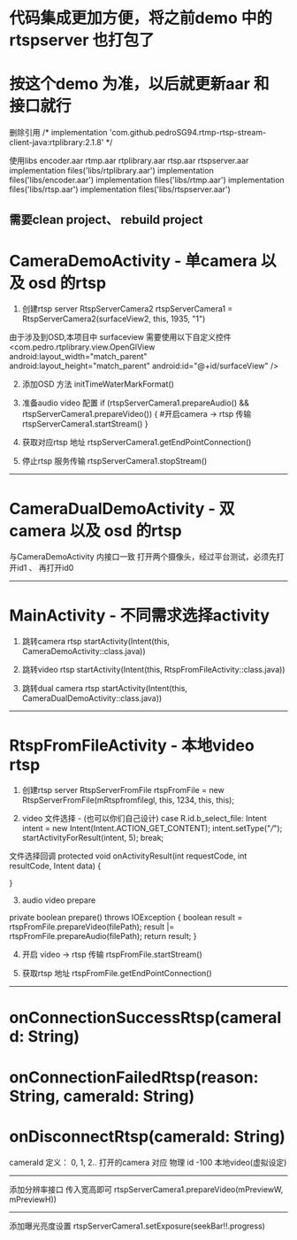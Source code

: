 # 代码集成更加方便，将之前demo 中的rtspserver 也打包了
# 按这个demo 为准，以后就更新aar 和 接口就行

删除引用
/*
    implementation 'com.github.pedroSG94.rtmp-rtsp-stream-client-java:rtplibrary:2.1.8'
*/

使用libs encoder.aar  rtmp.aar  rtplibrary.aar rtsp.aar rtspserver.aar
    implementation files('libs/rtplibrary.aar')
    implementation files('libs/encoder.aar')
    implementation files('libs/rtmp.aar')
    implementation files('libs/rtsp.aar')
    implementation files('libs/rtspserver.aar')


需要clean project、 rebuild project
---------------------------------------------------------------------------------------------------


# CameraDemoActivity  -  单camera 以及 osd 的rtsp

1. 创建rtsp server
RtspServerCamera2 rtspServerCamera1 = RtspServerCamera2(surfaceView2, this, 1935, "1")

由于涉及到OSD,本项目中 surfaceview 需要使用以下自定义控件
    <com.pedro.rtplibrary.view.OpenGlView
        android:layout_width="match_parent"
        android:layout_height="match_parent"
        android:id="@+id/surfaceView"
        />

2. 添加OSD 方法
initTimeWaterMarkFormat()

3. 准备audio video 配置
if (rtspServerCamera1.prepareAudio() && rtspServerCamera1.prepareVideo()) {
    #开启camera -> rtsp 传输
    rtspServerCamera1.startStream()
}

4. 获取对应rtsp 地址
rtspServerCamera1.getEndPointConnection()


5. 停止rtsp 服务传输
rtspServerCamera1.stopStream()

---------------------------------------------------------------------------------------------------

# CameraDualDemoActivity  -  双camera 以及 osd 的rtsp

与CameraDemoActivity 内接口一致
打开两个摄像头，经过平台测试，必须先打开id1 、 再打开id0



---------------------------------------------------------------------------------------------------

# MainActivity  -  不同需求选择activity
1. 跳转camera rtsp
startActivity(Intent(this, CameraDemoActivity::class.java))

2. 跳转video rtsp
startActivity(Intent(this, RtspFromFileActivity::class.java))

3. 跳转dual camera rtsp
startActivity(Intent(this, CameraDualDemoActivity::class.java))



---------------------------------------------------------------------------------------------------
# RtspFromFileActivity  -  本地video rtsp
1. 创建rtsp server
RtspServerFromFile rtspFromFile = new RtspServerFromFile(mRtspfromfilegl, this, 1234, this, this);

2. video 文件选择 - (也可以你们自己设计)
  case R.id.b_select_file:
       Intent intent = new Intent(Intent.ACTION_GET_CONTENT);
       intent.setType("*/*");
       startActivityForResult(intent, 5);
       break;

  文件选择回调
  protected void onActivityResult(int requestCode, int resultCode, Intent data) {

  }

3. audio video prepare

  private boolean prepare() throws IOException {
    boolean result = rtspFromFile.prepareVideo(filePath);
    result |= rtspFromFile.prepareAudio(filePath);
    return result;
  }

4. 开启 video -> rtsp 传输
    rtspFromFile.startStream()

5. 获取rtsp 地址
   rtspFromFile.getEndPointConnection()


---------------------------------------------------------------------------------------------------
# onConnectionSuccessRtsp(cameraId: String)
# onConnectionFailedRtsp(reason: String, cameraId: String)
# onDisconnectRtsp(cameraId: String)
cameraId 定义：
0, 1, 2..   打开的camera 对应 物理 id
-100        本地video(虚拟设定)


---------------------------------------------------------------------------------------------------
添加分辨率接口
传入宽高即可
rtspServerCamera1.prepareVideo(mPreviewW, mPreviewH))

----------------------------------------------------------------------------------------------------
添加曝光亮度设置
rtspServerCamera1.setExposure(seekBar!!.progress)
